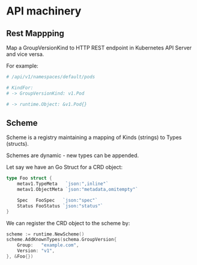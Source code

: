 # API machinery

## Rest Mappping

Map a GroupVersionKind to HTTP REST endpoint in Kubernetes API Server and vice versa.

For example:

```bash
# /api/v1/namespaces/default/pods

# KindFor:
# -> GroupVersionKind: v1.Pod

# -> runtime.Object: &v1.Pod{}
```

## Scheme

Scheme is a registry maintaining a mapping of Kinds (strings) to Types (structs).

Schemes are dynamic - new types can be appended.

Let say we have an Go Struct for a CRD object:

```go
type Foo struct {
    metav1.TypeMeta   `json:",inline"`
    metav1.ObjectMeta `json:"metadata,omitempty"`

    Spec   FooSpec   `json:"spec"`
    Status FooStatus `json:"status"`
}
```

We can register the CRD object to the scheme by:

```go
scheme := runtime.NewScheme()
scheme.AddKnownTypes(schema.GroupVersion{
    Group:   "example.com",
    Version: "v1",
}, &Foo{})
```
